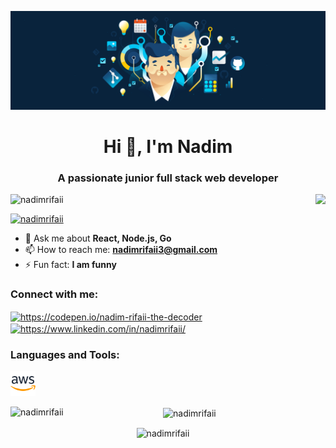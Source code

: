 ![A passionate Full Stack Web Developer](https://github.com/NadimRifaii/NadimRifaii/blob/main/header%403960w.png)

<h1 align="center">Hi 👋, I'm Nadim</h1>
<h3 align="center">A passionate junior full stack web developer</h3>

<p align="right">
  <img align="right" src="https://cdn.dribbble.com/users/1292677/screenshots/6139167/avento.gif" height="500" />
</p>

<p align="left">
  <img src="https://komarev.com/ghpvc/?username=nadimrifaii&label=Profile%20views&color=0e75b6&style=flat" alt="nadimrifaii" />
</p>

<p align="left">
  <a href="https://github.com/ryo-ma/github-profile-trophy"><img src="https://github-profile-trophy.vercel.app/?username=nadimrifaii" alt="nadimrifaii" /></a>
</p>

- 💬 Ask me about **React, Node.js, Go**
- 📫 How to reach me: **nadimrifaii3@gmail.com**
- ⚡ Fun fact: **I am funny**

<h3 align="left">Connect with me:</h3>
<p align="left">
  <a href="https://codepen.io/nadim-rifaii-the-decoder" target="blank"><img align="center" src="https://raw.githubusercontent.com/rahuldkjain/github-profile-readme-generator/master/src/images/icons/Social/codepen.svg" alt="https://codepen.io/nadim-rifaii-the-decoder" height="30" width="40" /></a>
  <a href="https://www.linkedin.com/in/nadimrifaii/" target="blank"><img align="center" src="https://raw.githubusercontent.com/rahuldkjain/github-profile-readme-generator/master/src/images/icons/Social/linked-in-alt.svg" alt="https://www.linkedin.com/in/nadimrifaii/" height="30" width="40" /></a>
  <!-- Add other social media links here -->
</p>

<h3 align="left">Languages and Tools:</h3>
<p align="left">
  <a href="#" target="_blank" rel="noreferrer"> <img src="https://raw.githubusercontent.com/devicons/devicon/master/icons/amazonwebservices/amazonwebservices-original-wordmark.svg" alt="aws" width="40" height="40"/> </a>
  <!-- Add other icons for languages and tools here -->
</p>

<p align="left">
  <img align="left" src="https://github-readme-stats.vercel.app/api/top-langs?username=nadimrifaii&show_icons=true&locale=en&layout=compact" alt="nadimrifaii" />
</p>

<p align="center">
  <img align="center" src="https://github-readme-stats.vercel.app/api?username=nadimrifaii&show_icons=true&locale=en" alt="nadimrifaii" />
</p>

<p align="center">
  <img align="center" src="https://github-readme-streak-stats.herokuapp.com/?user=nadimrifaii&" alt="nadimrifaii" />
</p>
